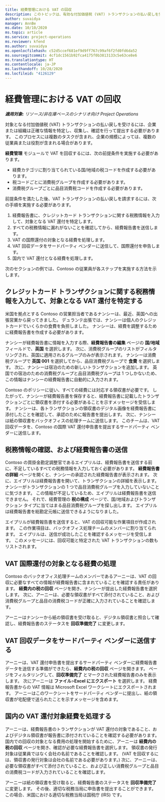 ```yaml
---
title: 経費管理における VAT の回収
description: このトピックは、有効な付加価値税 (VAT) トランザクションの払い戻しを受ける方法を説明します。
author: suvaidya
manager: AnnBe
ms.date: 10/10/2020
ms.topic: article
ms.service: project-operations
ms.reviewer: kfend
ms.author: suvaidya
ms.openlocfilehash: c52d5ccef681ef9d9ff767c99af6f2fd0fd6da52
ms.sourcegitcommit: 4cf1dc1561b92fca4175f0b3813133c5e63ce8e6
ms.translationtype: HT
ms.contentlocale: ja-JP
ms.lasthandoff: 10/28/2020
ms.locfileid: "4126129"
---
```

# <a name="vat-recovery-in-expense-management"></a>経費管理における VAT の回収

_**適用対象:** リソース/非在庫ベースのシナリオ向け Project Operations_

対象となる付加価値税 (VAT) トランザクションの払い戻しを受けるには、企業または組織は正確な情報を特定し、収集し、確認を行って提出する必要があります。 このプロセスには複数のタスクが含まれ、企業の規模によっては、複数の従業員または役割が含まれる場合があります。

**経費管理** モジュールで VAT を回収するには、次の前提条件を実施する必要があります。

- 経費カテゴリに割り当てられている国/地域の税コードを作成する必要があります。
- 税コードごとに消費税グループを作成する必要があります。
- 消費税グループごとに品目消費税コードを作成する必要があります。

前提条件を満たした後、VAT トランザクションの払い戻しを請求するには、次の手順を実施する必要があります。

1. 経費報告書に、クレジットカード トランザクションに関する税務情報を入力して、対象となる VAT 還付を特定します。
2. すべての税務情報に漏れがないことを確認してから、経費報告書を送信します。
3. VAT の国際還付の対象となる経費を処理します。
4. VAT 回収データをサードパーティ ベンダーに送信して、国際還付を申告します。
5. 国内で VAT 還付となる経費を処理します。

次のセクションの例では、Contoso の従業員が各ステップを実施する方法を示します。

## <a name="enter-tax-information-about-credit-card-transactions-to-identify-eligible-vat-refunds"></a>クレジットカード トランザクションに関する税務情報を入力して、対象となる VAT 還付を特定する

米国を拠点とする Contoso の営業担当者であるナンシーは、最近、英国への出張営業から戻ってきました。 デュランテ出張では、ナンシーは個人のクレジットカードでいくらかの食費を負担しました。 ナンシーは、経費を調整するために経費報告書を作成する必要があります。

ナンシーが経費報告書に情報を入力する際、**経費報告書の編集** ページの **国/地域** フィールドで、**英国** を選択します。 次に、消費税グループのリストがフィルタリングされ、英国に適用されるグループのみが表示されます。 ナンシーは消費税グループで **英国 001** を選択してから、品目消費税グループで **食費** を選択します。 次に、ナンシーは宿泊のための新しいトランザクションを追加します。 英国での宿泊のための消費税グループと品目消費税グループは 1 つしかないため、この情報はナンシーの経費報告書に自動的に入力されます。

Contoso のポリシーに従い、すべての経費には対応する領収書が必要です。 したがって、ナンシーが経費報告書を保存すると、経費報告書に記載したトランザクションごとに領収書を添付する必要があることを示すメッセージを受信します。 ナンシーは、各トランザクションの領収書のデジタル画像を経費報告書に添付したことを確認して、承認のために報告書を提出します。 次に、ナンシーは紙の領収書をバックオフィスの処理チームに送信します。 このチームは、VAT 回収データを、Contoso の国際 VAT 還付申告書を提出するサードパーティ ベンダーに送信します。

## <a name="verify-tax-information-and-post-an-expense-report"></a>税務情報の確認、および経費報告書の送信

Contoso の買掛金勘定調整官であるエイプリルは、経費報告書を送信する前に、不足しているすべての税務情報を入力しておく必要があります。 **経費報告書の詳細** ページを開くと、ナンシーの承認された経費報告書が表示されます。 次に、エイプリルは経費報告書を開いて、トランザクションの詳細を表示します。 ナンシーがトランザクションの 1 つで品目消費税グループを入力していないことに気づきます。 この情報が不足しているため、エイプリルは経費報告書を送信できません。 それで、経費管理の **税の構成** ページで、国/地域およびトランザクション タイプに当てはまる品目消費税グループを探し出します。 エイプリルは経費報告書を総勘定元帳に送信できるようになりました。

エイプリルが経費報告書を送信すると、VAT の回収可能な作業項目が作成されます。 この作業項目は、バックオフィス処理チームのメンバーに割り当てられます。 エイプリルは、送信が成功したことを確認するメッセージを受信します。 このメッセージには、回収可能と特定された VAT トランザクションの数もリストされます。

## <a name="process-expenses-that-are-eligible-for-international-vat-recovery"></a>VAT 国際還付の対象となる経費の処理

Contoso のバックオフィス処理チームのメンバーであるアーニーは、VAT の回収に必要なすべての情報が経費報告書に含まれていることを確認する責任があります。 **経費内の税の回収** ページを開き、ナンシーが提出した経費報告書を選択します。 次に、アーニーは、必要な領収書がすべて添付されていること、および消費税グループと品目の消費税コードが正確に入力されていることを確認します。

アーニーはナンシーから紙の領収書を受け取ると、デジタル領収書と照合して確認し、経費報告書のステータスを **回収準備完了** に変更します。

## <a name="send-vat-recovery-data-to-the-third-party-vendor"></a>VAT 回収データをサードパーティ ベンダーに送信する

アーニーは、VAT 還付申告書を提出するサードパーティ ベンダーに経費報告書データを送信する準備ができたら、**経費内の税の回収** ページを開きます。 ページをフィルタリングして、**回収準備完了** とマークされた経費報告書のみを表示します。 次にアーニーは **ファイル**&gt;**Excel にエクスポート** を選択します。 経費報告書からの VAT 情報は Microsoft Excel ワークシートにエクスポートされます。 アーニーはこのワークシートをサードパーティ ベンダーに提出し、紙の領収書が宅配便で送られたことを示すメッセージを含めます。

## <a name="process-expenses-for-domestic-vat-recovery"></a>国内の VAT 還付対象経費を処理する

アーニーは、経費報告書のトランザクションが VAT 還付の対象であること、およびデジタル領収書が報告書に添付されていることを確認する必要があります。 国内での回収の対象となる費用の処理を開始するために、アーニーは **経費内の税の回収** ページを開き、確認が必要な経費報告書を選択します。 領収書の発行対象は従業員ではなく会社の名前であることを確認します。 (VAT を回収するには、領収書の発行対象は会社の名前である必要があります。) 次に、アーニーは、必要な領収書がすべて添付されていること、および正しい消費税グループと品目の消費税コードが入力されていることを確認します。

アーニーは紙の領収書を受け取ると、経費報告書のステータスを **回収準備完了** に変更します。 その後、適切な税務当局に申告書を提出することができます。 この場合、米国における適切な税務当局は国税庁 (IRS) です。
